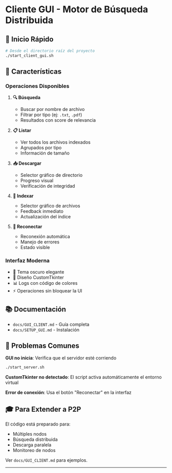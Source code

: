 # Cliente GUI - Motor de Búsqueda Distribuida

## 🚀 Inicio Rápido

```bash
# Desde el directorio raíz del proyecto
./start_client_gui.sh
```

## 📖 Características

### Operaciones Disponibles

1. **🔍 Búsqueda**
   - Buscar por nombre de archivo
   - Filtrar por tipo (ej: `.txt`, `.pdf`)
   - Resultados con score de relevancia

2. **📋 Listar**
   - Ver todos los archivos indexados
   - Agrupados por tipo
   - Información de tamaño

3. **📥 Descargar**
   - Selector gráfico de directorio
   - Progreso visual
   - Verificación de integridad

4. **📂 Indexar**
   - Selector gráfico de archivos
   - Feedback inmediato
   - Actualización del índice

5. **🔄 Reconectar**
   - Reconexión automática
   - Manejo de errores
   - Estado visible

### Interfaz Moderna

- 🌙 Tema oscuro elegante
- 🎨 Diseño CustomTkinter
- 📊 Logs con código de colores
- ⚡ Operaciones sin bloquear la UI

## 📚 Documentación

- `docs/GUI_CLIENT.md` - Guía completa
- `docs/SETUP_GUI.md` - Instalación

## 🐛 Problemas Comunes

**GUI no inicia**: Verifica que el servidor esté corriendo

```bash
./start_server.sh
```

**CustomTkinter no detectado**: El script activa automáticamente el entorno virtual

**Error de conexión**: Usa el botón "Reconectar" en la interfaz

## 🎓 Para Extender a P2P

El código está preparado para:

- Múltiples nodos
- Búsqueda distribuida
- Descarga paralela
- Monitoreo de nodos

Ver `docs/GUI_CLIENT.md` para ejemplos.

---
